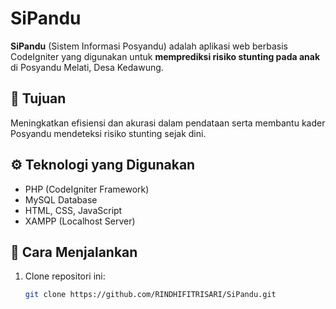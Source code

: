 # SiPandu

**SiPandu** (Sistem Informasi Posyandu) adalah aplikasi web berbasis CodeIgniter yang digunakan untuk **memprediksi risiko stunting pada anak** di Posyandu Melati, Desa Kedawung.

## 🎯 Tujuan
Meningkatkan efisiensi dan akurasi dalam pendataan serta membantu kader Posyandu mendeteksi risiko stunting sejak dini.

## ⚙️ Teknologi yang Digunakan
- PHP (CodeIgniter Framework)
- MySQL Database
- HTML, CSS, JavaScript
- XAMPP (Localhost Server)

## 🚀 Cara Menjalankan
1. Clone repositori ini:
   ```bash
   git clone https://github.com/RINDHIFITRISARI/SiPandu.git
 
 

